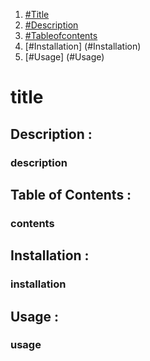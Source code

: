 
1. [#Title](#Title)
2. [#Description](#Description)
3. [#Tableofcontents](#Tableofcontents)
4. [#Installation] (#Installation)
5. [#Usage] (#Usage)

# title

## Description :

### description

## Table of Contents :

### contents

## Installation :

### installation

## Usage :

### usage
